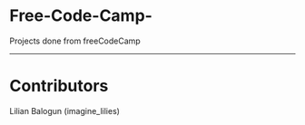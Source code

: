 # Free-Code-Camp-
Projects done from freeCodeCamp

---

# Contributors
Lilian Balogun (imagine_lilies)

